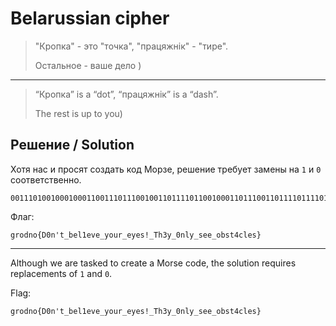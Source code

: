 # Belarussian cipher

> "Кропка" - это "точка", "працяжнiк" - "тире".
>
> Остальное - ваше дело )

---

> “Кропка” is a “dot”, “працяжнiк” is a “dash”.
>
> The rest is up to you)

## Решение / Solution

Хотя нас и просят создать код Морзе, решение требует замены на `1` и `0` соответственно.

```plain
001110100100010001100111011100100110111101100100011011100110111101111011010001000011000001101110001001110111010001011111011000100110010101101100001100010110010101110110011001010101111101111001011011110111010101110010010111110110010101111001011001010111001100100001010111110101010001101000001100110111100101011111001100000110111001101100011110010101111101110011011001010110010101011111011011110110001001110011011101000011010001100011011011000110010101110011011111010101111000101001
```

Флаг:

```plain
grodno{D0n't_bel1eve_your_eyes!_Th3y_0nly_see_obst4cles}
```

---

Although we are tasked to create a Morse code, the solution requires replacements of `1` and `0`.

Flag:

```plain
grodno{D0n't_bel1eve_your_eyes!_Th3y_0nly_see_obst4cles}
```
